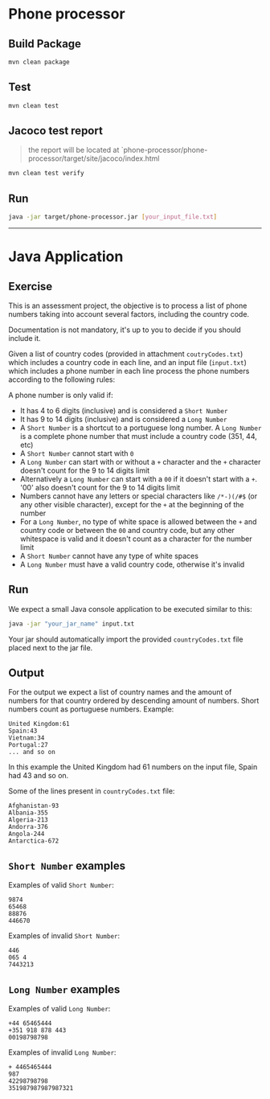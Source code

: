 # Phone processor

## Build Package
```sh
mvn clean package
```

## Test
```sh
mvn clean test
```

## Jacoco test report
> the report will be located at `phone-processor/phone-processor/target/site/jacoco/index.html

```sh
mvn clean test verify
```

## Run
```sh
java -jar target/phone-processor.jar [your_input_file.txt]
```

---

# Java Application

## Exercise

This is an assessment project, the objective is to process a list of phone numbers taking into account several factors, including the country code.

Documentation is not mandatory, it's up to you to decide if you should include it.

Given a list of country codes (provided in attachment `coutryCodes.txt`) which includes a country code in each line, 
and an input file (`input.txt`) which includes a phone number in each line process the phone numbers according to the following rules:

A phone number is only valid if:

- It has 4 to 6 digits (inclusive) and is considered a `Short Number`
- It has 9 to 14 digits (inclusive) and is considered a `Long Number`
- A `Short Number` is a shortcut to a portuguese long number. A `Long Number` is a complete phone number that must include a country code (351, 44, etc)
- A `Short Number` cannot start with `0`
- A `Long Number` can start with or without a `+` character and the `+` character doesn't count for the 9 to 14 digits limit
- Alternatively a `Long Number` can start with a `00` if it doesn't start with a `+`. '00' also doesn't count for the 9 to 14 digits limit
- Numbers cannot have any letters or special characters like `/*-)(/#$` (or any other visible character), except for the `+` at the beginning of the number
- For a `Long Number`, no type of white space is allowed between the `+` and country code or between the `00` and country code, but any other whitespace is valid and it doesn't count as a character for the number limit
- A `Short Number` cannot have any type of white spaces
- A `Long Number` must have a valid country code, otherwise it's invalid

## Run

We expect a small Java console application to be executed similar to this:

```bash
java -jar "your_jar_name" input.txt
```

Your jar should automatically import the provided `countryCodes.txt` file placed next to the jar file.

## Output

For the output we expect a list of country names and the amount of numbers for that country ordered by descending amount of numbers. Short numbers count as portuguese numbers. Example:

```text
United Kingdom:61
Spain:43
Vietnam:34
Portugal:27
... and so on
```

In this example the United Kingdom had 61 numbers on the input file, Spain had 43 and so on.

Some of the lines present in `countryCodes.txt` file:

```text
Afghanistan-93
Albania-355
Algeria-213
Andorra-376
Angola-244
Antarctica-672
```

## `Short Number` examples

Examples of valid `Short Number`:

```text
9874
65468
88876
446670
```

Examples of invalid `Short Number`:

```text
446
065 4
7443213
```

## `Long Number` examples

Examples of valid `Long Number`:

```text
+44 65465444
+351 918 878 443
00198798798
```

Examples of invalid `Long Number`:

```text
+ 4465465444
987
42298798798
351987987987987321
```

